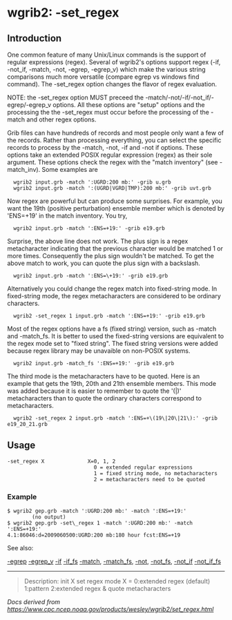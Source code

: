 # wgrib2: -set_regex

## Introduction

One common feature of many Unix/Linux commands is the support of
regular expressions (regex). Several of wgrib2's options support
regex (-if, -not_if, -match, -not, -egrep, -egrep_v) which make the various string
comparisons much more versatile (compare egrep vs windows find command).
The -set_regex option changes the flavor
of regex evaluation.

NOTE: the -set_regex option MUST preceed the -match/-not/-if/-not_if/-egrep/-egrep_v options. All these
options are "setup" options and the processing the the -set_regex must occur before the
processing of the -match and other regex options.

Grib files can have hundreds of records and most people only want a few of
the records. Rather than processing everything, you can select the
specific records to process by the -match,
-not,
-if and -not if options. These options
take an extended POSIX regular expression (regex) as their sole argument. These
options check the regex with the "match inventory" (see -match_inv).
Some examples are

```
  wgrib2 input.grb -match ':UGRD:200 mb:' -grib u.grb
  wgrib2 input.grb -match ':(UGRD|VGRD|TMP):200 mb:' -grib uvt.grb
```

Now regex are powerful but can produce some surprises. For example, you want
the 19th (positive perturbation) ensemble member which is denoted by
'ENS=+19' in the match inventory. You try,

```
  wgrib2 input.grb -match ':ENS=+19:' -grib e19.grb
```

Surprise, the above line does not work. The plus sign is a regex
metacharacter indicating that the previous character would be
matched 1 or more times. Consequently the plus sign wouldn't
be matched. To get the above match to work, you can quote the plus sign
with a backslash.

```
  wgrib2 input.grb -match ':ENS=\+19:' -grib e19.grb
```

Alternatively you could change the regex match into fixed-string mode.
In fixed-string mode, the regex metacharacters are considered to be
ordinary characters.

```
  wgrib2 -set_regex 1 input.grb -match ':ENS=+19:' -grib e19.grb
```

Most of the regex options have a fs (fixed string) version,
such as -match and -match_fs.
It is better to used the fixed-string versions are equivalent to
the regex mode set to "fixed string". The fixed string versions
were added because regex library may be unavaible on non-POSIX
systems.

```
  wgrib2 input.grb -match_fs ':ENS=+19:' -grib e19.grb
```

The third mode is the metacharacters have to be quoted.
Here is an example that gets the 19th, 20th and
21th ensemble members. This mode was added because it is easier to remember
to quote the '(|)' metacharacters than to quote the ordinary characters
correspond to metacharacters.

```
  wgrib2 -set_regex 2 input.grb -match ':ENS=+\(19\|20\|21\):' -grib e19_20_21.grb
```

## Usage

```
-set_regex X              X=0, 1, 2
                            0 = extended regular expressions
                            1 = fixed string mode, no metacharacters
                            2 = metacharacters need to be quoted
```

### Example

```
$ wgrib2 gep.grb -match ':UGRD:200 mb:' -match ':ENS=+19:'
        (no output)
$ wgrib2 gep.grb -set\_regex 1 -match ':UGRD:200 mb:' -match ':ENS=+19:'
4.1:86046:d=2009060500:UGRD:200 mb:180 hour fcst:ENS=+19
```

See also:

[-egrep](egrep.md)
[-egrep_v](egrep_v.md)
[-if](if.md)
[-if_fs](if_fs.md)
[-match](match.md),
[-match_fs](match_fs.md),
[-not](not.md),
[-not_fs](not_fs.md),
[-not_if](not_if.md)
[-not_if_fs](not_if_fs.md)

---

> Description: init X set regex mode X = 0:extended regex (default) 1:pattern 2:extended regex & quote metacharacters

_Docs derived from <https://www.cpc.ncep.noaa.gov/products/wesley/wgrib2/set_regex.html>_
